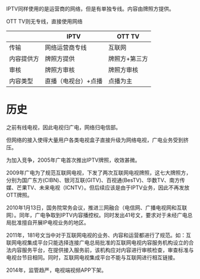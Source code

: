 IPTV同样使用的是运营商的网络，但是有单独专线。内容由牌照方提供。

OTT TV则无专线，直接使用网络

|            | IPTV                | OTT TV        |
| ---------- | ------------------- | ------------- |
| 传输       | 网络运营商专线      | 互联网        |
| 内容提供方 | 牌照方提供          | 牌照方+第三方 |
| 审核       | 牌照方审核          | 牌照方审核    |
| 内容类型   | 直播（电视台）+点播 | 点播为主      |



# 历史

之前有线电视，因此电视归广电，网络归电信部。

但网络的接入使得大量用户各类电视盒子直接升级为网络电视，广电业务受到挤压。

为加入竞争，2005年广电首次推出IPTV牌照，收效甚微。

2009年广电为了规范互联网电视，下发了两次互联网电视牌照，这七大牌照方，分别为国广东方(CIBN)、银河互联(GITV)、百视通(BesTV)、华数TV、南方传媒、芒果TV、未来电视（ICNTV）。但后续应该是由于IPTV业务，因此不再发放OTT牌照。

2010年1月13日，国务院常务会议，推进三网融合（电信网、广播电视网和互联网）。同年，广电争取到IPTV内容播控权。同时发出41号文，要求对于未经广电总局批准擅自开展IP电视业务的地区。

2011年，181号文当中对于互联网电视的业务、内容和运营都进行了规范。如：互联网电视集成平台只能选择连接广电总局批准的互联网电视内容服务机构设立的合法内容服务平台，在提供接入服务前，该机构应对内容进行审核检查，审查标准与电视台节目相同。同时，互联网电视集成平台不能与互联网进行相互链接。

2014年，监管趋严，电视端视频APP下架。

